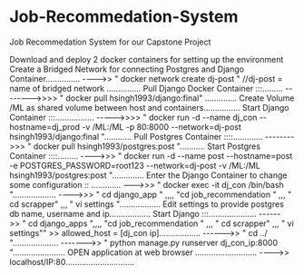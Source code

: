 # Job-Recommedation-System
Job Recommedation System for our Capstone Project

Download and deploy 2 docker containers for setting up the environment
Create a Bridged Network for connecting Postgres and Django Container...............
   ---->>  " docker network create dj-post "      //dj-post = name of bridged network ...............
Pull Django Docker Container :::.........
-------->>>> " docker pull hsingh1993/django:final"     ..............
Create Volume /ML as shared volume between host and containers................
Start Django Container :::.................
----->>>> " docker run -d --name dj_con --hostname=dj_prod -v /ML:/ML -p 80:8000 --network=dj-post hsingh1993/django:final "............
Pull Postgres Container ::::.............
-------->>> " docker pull hsingh1993/postgres:post "...........
Start Postgres Container ::::.........
---->>> " docker run -d --name post --hostname=post -e POSTGRES_PASSWORD=root123 --network=dj-post -v /ML:/ML hsingh1993/postgres:post "..............
Enter the Django Container to change some configuration :: .............
--->>> " docker exec -it dj_con /bin/bash "...................
---->>> " cd django_app "   ,,,, "cd job_recommendation " ,,, " cd  scrapper" ,,, " vi settings "..................
Edit settings to provide postgres db name, username and ip..................
Start Django :::.....................
------>> " cd django_apps ",,,, "cd job_recommendation " ,,, " cd  scrapper" ,,, " vi settings"" >> allowed_host = [dj_con ip]..................
------>> " cd ../ "....................
------->> " python manage.py runserver dj_con_ip:8000 ".......................
OPEN application at web browser ...........................
---->> localhost/IP:80..............................
    
